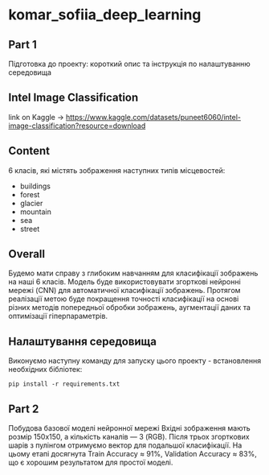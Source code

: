 # komar_sofiia_deep_learning
## Part 1
Підготовка до проекту: короткий опис та інструкція по налаштуванню середовища
## Intel Image Classification
link on Kaggle -> https://www.kaggle.com/datasets/puneet6060/intel-image-classification?resource=download
## Content
6 класів, які містять зображення наступних типів місцевостей:
  - buildings
  - forest
  - glacier
  - mountain
  - sea
  - street
## Overall
Будемо мати справу з глибоким навчанням для класифікації зображень на наші 6 класів. Модель буде використовувати згорткові нейронні мережі (CNN) для автоматичної класифікації зображень. Протягом реалізації метою буде покращення точності класифікації на основі різних методів попередньої обробки зображень, аугментації даних та оптимізації гіперпараметрів.
## Налаштування середовища
Виконуємо наступну команду для запуску цього проекту - встановлення необхідних бібліотек:

`pip install -r requirements.txt`

## Part 2
Побудова базової моделі нейронної мережі
Вхідні зображення мають розмір 150x150, а кількість каналів — 3 (RGB). Після трьох згорткових шарів з пулінгом отримуємо вектор для подальшої класифікації.
На цьому етапі досягнута Train Accuracy ≈ 91%, Validation Accuracy ≈ 83%, що є хорошим результатом для простої моделі.

